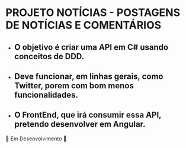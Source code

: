 # PROJETO NOTÍCIAS - POSTAGENS DE NOTÍCIAS E COMENTÁRIOS

- ##  O objetivo é criar uma API em C# usando conceitos de DDD.
- ## Deve funcionar, em linhas gerais, como Twitter, porem com bom menos funcionalidades.

- ## O FrontEnd, que irá consumir essa API, pretendo desenvolver em Angular.
🚧 Em Desenvolvimento 🚧